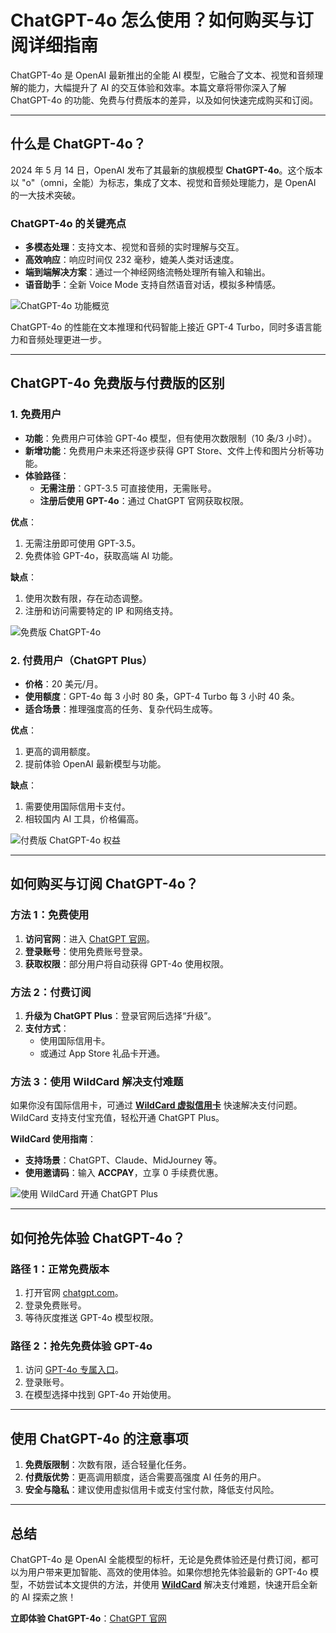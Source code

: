 # ChatGPT-4o 怎么使用？如何购买与订阅详细指南

ChatGPT-4o 是 OpenAI 最新推出的全能 AI 模型，它融合了文本、视觉和音频理解的能力，大幅提升了 AI 的交互体验和效率。本篇文章将带你深入了解 ChatGPT-4o 的功能、免费与付费版本的差异，以及如何快速完成购买和订阅。

---

## 什么是 ChatGPT-4o？

2024 年 5 月 14 日，OpenAI 发布了其最新的旗舰模型 **ChatGPT-4o**。这个版本以 "o"（omni，全能）为标志，集成了文本、视觉和音频处理能力，是 OpenAI 的一大技术突破。

### **ChatGPT-4o 的关键亮点**

- **多模态处理**：支持文本、视觉和音频的实时理解与交互。
- **高效响应**：响应时间仅 232 毫秒，媲美人类对话速度。
- **端到端解决方案**：通过一个神经网络流畅处理所有输入和输出。
- **语音助手**：全新 Voice Mode 支持自然语音对话，模拟多种情感。

![ChatGPT-4o 功能概览](https://aitechshare-com.oss-cn-shanghai.aliyuncs.com/article/202405161736706.jpeg)

ChatGPT-4o 的性能在文本推理和代码智能上接近 GPT-4 Turbo，同时多语言能力和音频处理更进一步。

---

## ChatGPT-4o 免费版与付费版的区别

### **1. 免费用户**

- **功能**：免费用户可体验 GPT-4o 模型，但有使用次数限制（10 条/3 小时）。
- **新增功能**：免费用户未来还将逐步获得 GPT Store、文件上传和图片分析等功能。
- **体验路径**：
  - **无需注册**：GPT-3.5 可直接使用，无需账号。
  - **注册后使用 GPT-4o**：通过 ChatGPT 官网获取权限。

**优点**：
1. 无需注册即可使用 GPT-3.5。
2. 免费体验 GPT-4o，获取高端 AI 功能。

**缺点**：
1. 使用次数有限，存在动态调整。
2. 注册和访问需要特定的 IP 和网络支持。

![免费版 ChatGPT-4o](https://aitechshare-com.oss-cn-shanghai.aliyuncs.com/article/202405161812745.jpeg)

### **2. 付费用户（ChatGPT Plus）**

- **价格**：20 美元/月。
- **使用额度**：GPT-4o 每 3 小时 80 条，GPT-4 Turbo 每 3 小时 40 条。
- **适合场景**：推理强度高的任务、复杂代码生成等。

**优点**：
1. 更高的调用额度。
2. 提前体验 OpenAI 最新模型与功能。

**缺点**：
1. 需要使用国际信用卡支付。
2. 相较国内 AI 工具，价格偏高。

![付费版 ChatGPT-4o 权益](https://aitechshare-com.oss-cn-shanghai.aliyuncs.com/article/202405161812281.jpeg)

---

## 如何购买与订阅 ChatGPT-4o？

### **方法 1：免费使用**

1. **访问官网**：进入 [ChatGPT 官网](https://chatgpt.com/)。
2. **登录账号**：使用免费账号登录。
3. **获取权限**：部分用户将自动获得 GPT-4o 使用权限。

### **方法 2：付费订阅**

1. **升级为 ChatGPT Plus**：登录官网后选择“升级”。
2. **支付方式**：
   - 使用国际信用卡。
   - 或通过 App Store 礼品卡开通。

### **方法 3：使用 WildCard 解决支付难题**

如果你没有国际信用卡，可通过 **[WildCard 虚拟信用卡](https://bit.ly/bewildcard)** 快速解决支付问题。WildCard 支持支付宝充值，轻松开通 ChatGPT Plus。

**WildCard 使用指南**：
- **支持场景**：ChatGPT、Claude、MidJourney 等。
- **使用邀请码**：输入 **ACCPAY**，立享 0 手续费优惠。

![使用 WildCard 开通 ChatGPT Plus](https://aitechshare-com.oss-cn-shanghai.aliyuncs.com/article/202405161725666.png)

---

## 如何抢先体验 ChatGPT-4o？

### **路径 1：正常免费版本**
1. 打开官网 [chatgpt.com](https://chatgpt.com/)。
2. 登录免费账号。
3. 等待灰度推送 GPT-4o 模型权限。

### **路径 2：抢先免费体验 GPT-4o**
1. 访问 [GPT-4o 专属入口](https://chatgpt.com/?model=gpt-4o)。
2. 登录账号。
3. 在模型选择中找到 GPT-4o 开始使用。

---

## 使用 ChatGPT-4o 的注意事项

1. **免费版限制**：次数有限，适合轻量化任务。
2. **付费版优势**：更高调用额度，适合需要高强度 AI 任务的用户。
3. **安全与隐私**：建议使用虚拟信用卡或支付宝付款，降低支付风险。

---

## 总结

ChatGPT-4o 是 OpenAI 全能模型的标杆，无论是免费体验还是付费订阅，都可以为用户带来更加智能、高效的使用体验。如果你想抢先体验最新的 GPT-4o 模型，不妨尝试本文提供的方法，并使用 **[WildCard](https://bit.ly/bewildcard)** 解决支付难题，快速开启全新的 AI 探索之旅！

**立即体验 ChatGPT-4o**：[ChatGPT 官网](https://chatgpt.com)

